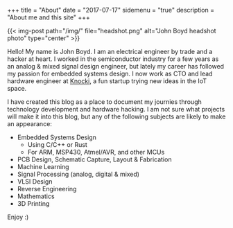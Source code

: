+++
title = "About"
date = "2017-07-17"
sidemenu = "true"
description = "About me and this site"
+++

{{< img-post 
    path="/img/"
    file="headshot.png"
    alt="John Boyd headshot photo"
    type="center" >}}

Hello! My name is John Boyd. I am an electrical engineer by trade and a hacker at heart. I worked in the semiconductor industry for a few years as an analog & mixed signal design engineer, but lately my career has followed my passion for embedded systems design. I now work as CTO and lead hardware engineer at <a href="https://www.knocki.com/" target="_blank">Knocki</a>, a fun startup trying new ideas in the IoT space.

I have created this blog as a place to document my journies through technology development and hardware hacking. I am not sure what projects will make it into this blog, but any of the following subjects are likely to make an appearance:

* Embedded Systems Design
  * Using C/C++ or Rust
  * For ARM, MSP430, Atmel/AVR, and other MCUs
* PCB Design, Schematic Capture, Layout & Fabrication
* Machine Learning
* Signal Processing (analog, digital & mixed)
* VLSI Design
* Reverse Engineering
* Mathematics
* 3D Printing

Enjoy :)